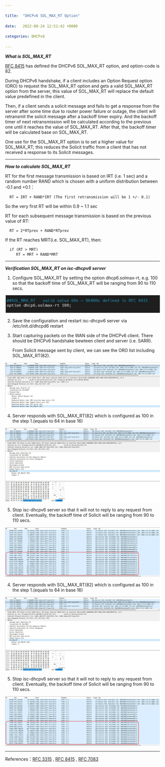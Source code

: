 ```yaml
---

title:  "DHCPv6 SOL_MAX_RT Option"

date:   2022-08-24 12:51:42 +0800

categories: DHCPv6

---
```

 ***What is SOL_MAX_RT*** 

[RFC 8415](https://www.rfc-editor.org/rfc/rfc8415.html) has defined the DHCPv6 SOL_MAX_RT option, and option-code is 82.

During DHCPv6 handshake, if a client includes an Option Request option (ORO) to request the SOL_MAX_RT option and gets a valid SOL_MAX_RT option from the server, this value of SOL_MAX_RT will replace the default value predefined in the client.

Then, if a client sends a solicit message and fails to get a response from the server after some time due to router power failure or outage, the client will retransmit the solicit message after a backoff timer expiry. And the backoff timer of next retransmission will be calculated according to the previous one until it reaches the value of SOL_MAX_RT. After that, the backoff timer will be calculated base on SOL_MAX_RT.

One use for the SOL_MAX_RT option is to set a higher value for SOL_MAX_RT; this reduces the Solicit traffic from a client that has not received a response to its Solicit messages.

---
 ***How to calculate SOL_MAX_RT*** 

   RT for the first message transmission is based on IRT (i.e. 1 sec) and a random number RAND which is chosen with a uniform distribution between -0.1 and +0.1：

      RT = IRT + RAND*IRT (The first retransmission will be 1 +/- 0.1)

   So the very first RT will be within 0.9 ~ 1.1 sec

   RT for each subsequent message transmission is based on the previous
   value of RT:

      RT = 2*RTprev + RAND*RTprev

   If the RT reaches MRT(i.e. SOL_MAX_RT), then:

      if (RT > MRT)
         RT = MRT + RAND*MRT

---

***Verification SOL_MAX_RT on isc-dhcpv6 server***

   1. Configure SOL_MAX_RT by setting the option dhcp6.solmax-rt, e.g. 100 so that the backoff time of SOL_MAX_RT will be ranging from 90 to 110 secs.

   ![dhcp6.solmax-rt](/assets/images/dhcp6.solmax-rt.jpg)

   2. Save the configuration and restart isc-dhcpv6 server via /etc/init.d/dhcpd6 restart

   3. Start capturing packets on the WAN side of the DHCPv6 client. There should be DHCPv6 handshake bewteen client and server (i.e. SARR).

      From Solicit message sent by client, we can see the ORO list including SOL_MAX_RT(82).

   ![dhcp6.solmax-rt](/assets/images/dhcp6.solmax-rt-solicit.jpg)

   4. Server responds with SOL_MAX_RT(82) which is configured as 100 in the step 1.(equals to 64 in base 16)

   ![dhcp6.solmax-rt](/assets/images/dhcp6.solmax-rt-advertise.jpg)

   5. Stop isc-dhcpv6 server so that it will not to reply to any request from client. Eventually, the backoff time of Solicit will be ranging from 90 to 110 secs.

   ![dhcp6.solmax-rt](/assets/images/dhcp6.solmax-rt-backoff.jpg)
  
   4. Server responds with SOL_MAX_RT(82) which is configured as 100 in the step 1.(equals to 64 in base 16)

   ![dhcp6.solmax-rt](/assets/images/dhcp6.solmax-rt-advertise.jpg)

   5. Stop isc-dhcpv6 server so that it will not to reply to any request from client. Eventually, the backoff time of Solicit will be ranging from 90 to 110 secs.

   ![dhcp6.solmax-rt](/assets/images/dhcp6.solmax-rt-backoff.jpg)
   
---

References：[RFC 3315](https://www.rfc-editor.org/rfc/rfc3315.html) , [RFC 8415](https://www.rfc-editor.org/rfc/rfc8415.html) , [RFC 7083](https://www.rfc-editor.org/rfc/rfc7083.html)
